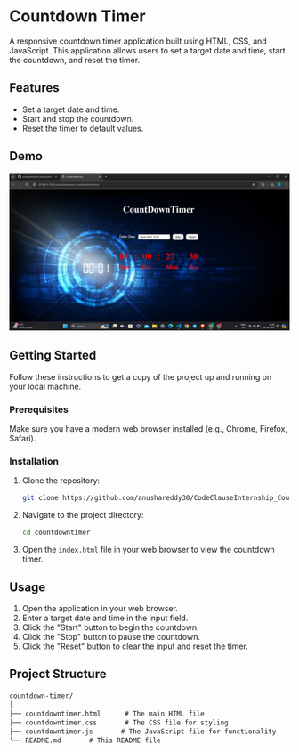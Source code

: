 # Countdown Timer

A responsive countdown timer application built using HTML, CSS, and JavaScript. This application allows users to set a target date and time, start the countdown, and reset the timer.

## Features

- Set a target date and time.
- Start and stop the countdown.
- Reset the timer to default values.

## Demo

![Countdown Timer Screenshot](image.png)

## Getting Started

Follow these instructions to get a copy of the project up and running on your local machine.

### Prerequisites

Make sure you have a modern web browser installed (e.g., Chrome, Firefox, Safari).

### Installation

1. Clone the repository:

    ```bash
    git clone https://github.com/anushareddy30/CodeClauseInternship_CountdownTimer.git
    ```

2. Navigate to the project directory:

    ```bash
    cd countdowntimer
    ```

3. Open the `index.html` file in your web browser to view the countdown timer.

## Usage

1. Open the application in your web browser.
2. Enter a target date and time in the input field.
3. Click the "Start" button to begin the countdown.
4. Click the "Stop" button to pause the countdown.
5. Click the "Reset" button to clear the input and reset the timer.

## Project Structure

```plaintext
countdown-timer/
│
├── countdowntimer.html      # The main HTML file
├── countdowntimer.css       # The CSS file for styling
├── countdowntimer.js       # The JavaScript file for functionality
└── README.md       # This README file
